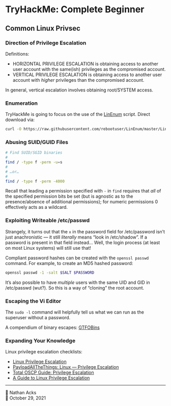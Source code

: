 # TryHackMe: Complete Beginner

## Common Linux Privsec

### Direction of Privilege Escalation

Definitions:

* HORIZONTAL PRIVILEGE ESCALATION is obtaining access to another user account with the same(ish) privileges as the compromised account.
* VERTICAL PRIVILEGE ESCALATION is obtaining access to another user account with *higher* privileges than the compromised account.

In general, vertical escalation involves obtaining root/SYSTEM access.

### Enumeration

TryHackMe is going to focus on the use of the [LinEnum](https://github.com/rebootuser/LinEnum/blob/master/LinEnum.sh) script. Direct download via:

```bash
curl -O https://raw.githubusercontent.com/rebootuser/LinEnum/master/LinEnum.sh
```

### Abusing SUID/GUID Files

```bash
# Find SUID/SGID binaries
#
find / -type f -perm -u=s
#
# …or…
#
find / -type f -perm -4000
```

Recall that leading a permission specified with `-` in `find` requires that *all* of the specified permission bits be set (but is agnostic as to the presence/absence of additional permissions); for numeric permissions 0 effectively acts as a wildcard.

### Exploiting Writeable /etc/passwd

Strangely, it turns out that the `x` in the password field for /etc/password isn’t just anachronistic — it still *literally* means “look in /etc/shadow”. If a password is present in that field instead… Well, the login process (at least on most Linux systems) will still use that!

Compliant password hashes can be created with the `openssl passwd` command. For example, to create an MD5 hashed password:

```bash
openssl passwd -1 -salt $SALT $PASSWORD
```

It’s also possible to have *multiple* users with the same UID and GID in /etc/passwd (wut?). So this is a way of “cloning” the root account.

### Escaping the Vi Editor

The `sudo -l` command will helpfully tell us what we can run as the superuser without a password.

A compendium of binary escapes: [GTFOBins](https://gtfobins.github.io/)

### Expanding Your Knowledge

Linux privilege escalation checklists:

* [Linux Privilege Escalation](https://github.com/netbiosX/Checklists/blob/master/Linux-Privilege-Escalation.md)
* [PayloadAllTheThings: Linux — Privilege Escalation](https://github.com/swisskyrepo/PayloadsAllTheThings/blob/master/Methodology%20and%20Resources/Linux%20-%20Privilege%20Escalation.md)
* [Total OSCP Guide: Privilege Escalation](https://sushant747.gitbooks.io/total-oscp-guide/content/privilege_escalation_-_linux.html)
* [A Guide to Linux Privilege Escalation](https://payatu.com/guide-linux-privilege-escalation)

- - - -

👤 Nathan Acks  
📅 October 29, 2021
